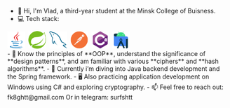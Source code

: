 - 👋 Hi, I'm Vlad, a third-year student at the Minsk College of Buisness.
- 💻 Tech stack:
<div>
  <img src="https://github.com/devicons/devicon/blob/master/icons/java/java-original.svg" title="Java" alt="Java" width="40" height="40"/>&nbsp;
  <img src="https://github.com/devicons/devicon/blob/master/icons/spring/spring-original.svg" title="Spring" alt="Spring" width="40" height="40"/>&nbsp;
  <img src="https://github.com/devicons/devicon/blob/master/icons/mysql/mysql-original.svg" title="MySQL" alt="MySQL" width="40" height="40"/>&nbsp;
  <img src="https://github.com/devicons/devicon/blob/master/icons/postman/postman-original.svg" title="Postman" alt="Postman" width="40" height="40"/>&nbsp;
  <img src="https://github.com/devicons/devicon/blob/master/icons/csharp/csharp-original.svg" title="Csharp" alt="Csharp" width="40" height="40"/>&nbsp;
  <img src="https://github.com/devicons/devicon/blob/master/icons/androidstudio/androidstudio-original.svg" title="Android Studio" alt="Android Studio" width="40" height="40"/>
</div>
- 📖 Know the principles of **OOP**, understand the significance of **design patterns**, and am familiar with various **ciphers** and **hash algorithms**.
- 🚀 Currently i’m diving into Java backend development and the Spring framework.
- 🖥️ Also practicing application development on Windows using C# and exploring cryptography.
- 📫 Feel free to reach out: fk8ghtt@gmail.com Or in telegram: surfshtt
